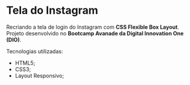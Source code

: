 # Tela do Instagram

Recriando a tela de login do Instagram com **CSS Flexible Box Layout**. Projeto desenvolvido no **Bootcamp Avanade da Digital Innovation One (DIO)**.

Tecnologias utilizadas:

* HTML5;
* CSS3;
* Layout Responsivo;








